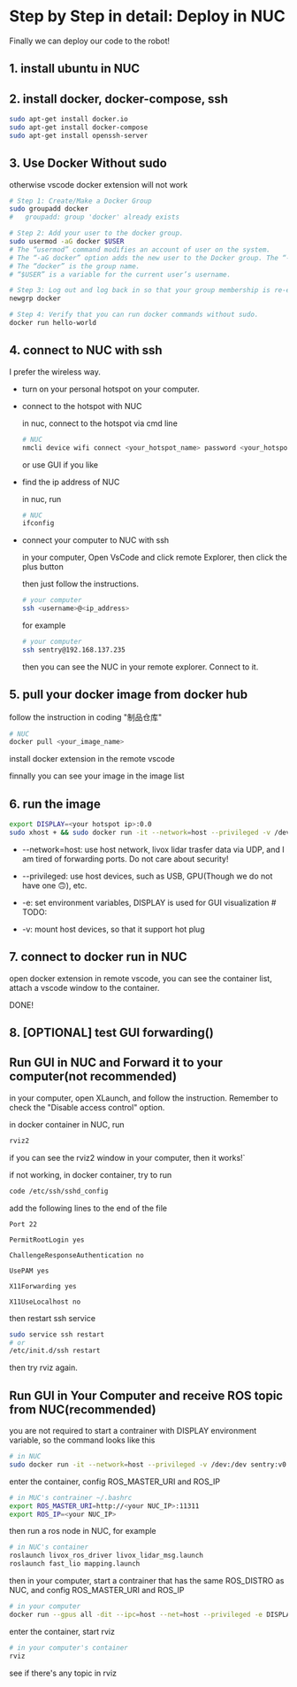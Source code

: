# Step by Step in detail: Deploy in NUC

Finally we can deploy our code to the robot!

## 1. install ubuntu in NUC

## 2. install docker, docker-compose, ssh

```bash
sudo apt-get install docker.io
sudo apt-get install docker-compose
sudo apt-get install openssh-server
```

## 3. Use Docker Without sudo

otherwise vscode docker extension will not work

```bash
# Step 1: Create/Make a Docker Group
sudo groupadd docker
#   groupadd: group 'docker' already exists

# Step 2: Add your user to the docker group.
sudo usermod -aG docker $USER
# The “usermod” command modifies an account of user on the system.
# The “-aG docker” option adds the new user to the Docker group. The “-a” flag determines that the user should be added to the group, the “-G” flag specifies the group to which user should be added.
# The “docker” is the group name.
# “$USER” is a variable for the current user’s username.

# Step 3: Log out and log back in so that your group membership is re-evaluated.
newgrp docker

# Step 4: Verify that you can run docker commands without sudo.
docker run hello-world
```

## 4. connect to NUC with ssh

I prefer the wireless way.

- turn on your personal hotspot on your computer.

- connect to the hotspot with NUC
    
    in nuc, connect to the hotspot via cmd line

    ```bash
    # NUC
    nmcli device wifi connect <your_hotspot_name> password <your_hotspot_password>
    ```
    or use GUI if you like

- find the ip address of NUC

    in nuc, run

    ```bash
    # NUC
    ifconfig
    ```

- connect your computer to NUC with ssh

    in your computer, Open VsCode and click remote Explorer, then click the plus button

    then just follow the instructions.

    ```bash
    # your computer
    ssh <username>@<ip_address>
    ```

    for example

    ```bash
    # your computer
    ssh sentry@192.168.137.235
    ```

    then you can see the NUC in your remote explorer. Connect to it.

## 5. pull your docker image from docker hub

follow the instruction in coding "制品仓库"

```bash
# NUC
docker pull <your_image_name>
```

install docker extension in the remote vscode

finnally you can see your image in the image list

## 6. run the image

```bash
export DISPLAY=<your hotspot ip>:0.0
sudo xhost + && sudo docker run -it --network=host --privileged -v /dev:/dev -e DISPLAY=${DISPLAY} sentry:v0.0
```

- --network=host: use host network, livox lidar trasfer data via UDP, and I am tired of forwarding ports. Do not care about security!

- --privileged: use host devices, such as USB, GPU(Though we do not have one 🙃), etc.

- -e: set environment variables, DISPLAY is used for GUI visualization # TODO:

- -v: mount host devices, so that it support hot plug

## 7. connect to docker run in NUC

open docker extension in remote vscode, you can see the container list, attach a vscode window to the container.

DONE!

## 8. [OPTIONAL] test GUI forwarding()

Run GUI in NUC and Forward it to your computer(not recommended)
-----------------------------------------------------------------

in your computer, open XLaunch, and follow the instruction. Remember to check the "Disable access control" option.

in docker container in NUC, run

```bash
rviz2
```
if you can see the rviz2 window in your computer, then it works!`

if not working, in docker container, try to run

```bash
code /etc/ssh/sshd_config
```

add the following lines to the end of the file

```
Port 22

PermitRootLogin yes

ChallengeResponseAuthentication no

UsePAM yes

X11Forwarding yes

X11UseLocalhost no
```

then restart ssh service

```bash
sudo service ssh restart
# or 
/etc/init.d/ssh restart
```
then try rviz again.

Run GUI in Your Computer and receive ROS topic from NUC(recommended)
--------------------------------------------------------------------

you are not required to start a contrainer with DISPLAY environment variable, so the command looks like this

```bash
# in NUC
sudo docker run -it --network=host --privileged -v /dev:/dev sentry:v0.0
```

enter the container, config ROS_MASTER_URI and ROS_IP

```bash
# in MUC's contrainer ~/.bashrc
export ROS_MASTER_URI=http://<your NUC_IP>:11311
export ROS_IP=<your NUC_IP>
```

then run a ros node in NUC, for example

```bash
# in NUC's container
roslaunch livox_ros_driver livox_lidar_msg.launch
roslaunch fast_lio mapping.launch
```

then in your computer, start a contrainer that has the same ROS_DISTRO as NUC, and config ROS_MASTER_URI and ROS_IP

```bash
# in your computer
docker run --gpus all -dit --ipc=host --net=host --privileged -e DISPLAY=host.docker.internal:0.0 -e NVIDIA_DRIVER_CAPABILITIES=all -e ROS_MASTER_URI=http://<your NUC_IP>:11311/ ros:noetic-perception
```

enter the container, start rviz

```bash
# in your computer's container
rviz
```

see if there's any topic in rviz

